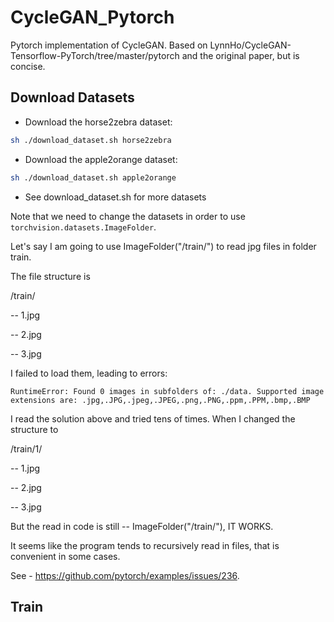 # CycleGAN_Pytorch
Pytorch implementation of CycleGAN.
Based on LynnHo/CycleGAN-Tensorflow-PyTorch/tree/master/pytorch and the original paper, but is concise.

## Download Datasets
- Download the horse2zebra dataset:
```bash
sh ./download_dataset.sh horse2zebra
```
- Download the apple2orange dataset:
```bash
sh ./download_dataset.sh apple2orange
```
- See download_dataset.sh for more datasets

Note that we need to change the datasets in order to use `torchvision.datasets.ImageFolder`. 

Let's say I am going to use ImageFolder("/train/") to read jpg files in folder train.

The file structure is

/train/

-- 1.jpg

-- 2.jpg

-- 3.jpg

I failed to load them, leading to errors:

`RuntimeError: Found 0 images in subfolders of: ./data. Supported image extensions are: .jpg,.JPG,.jpeg,.JPEG,.png,.PNG,.ppm,.PPM,.bmp,.BMP`


I read the solution above and tried tens of times. When I changed the structure to

/train/1/

-- 1.jpg

-- 2.jpg

-- 3.jpg

But the read in code is still -- ImageFolder("/train/"), IT WORKS.

It seems like the program tends to recursively read in files, that is convenient in some cases.

See - https://github.com/pytorch/examples/issues/236.

## Train
